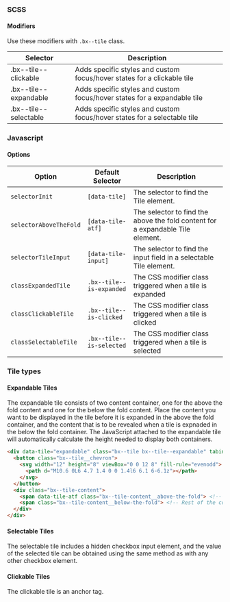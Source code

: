### SCSS

#### Modifiers

Use these modifiers with `.bx--tile` class.

| Selector              | Description                                                              |
| --------------------- | ------------------------------------------------------------------------ |
| .bx--tile--clickable  | Adds specific styles and custom focus/hover states for a clickable tile  |
| .bx--tile--expandable | Adds specific styles and custom focus/hover states for a expandable tile |
| .bx--tile--selectable | Adds specific styles and custom focus/hover states for a selectable tile |

### Javascript

#### Options

| Option                 | Default Selector         | Description                                                                    |
| ---------------------- | ------------------------ | ------------------------------------------------------------------------------ |
| `selectorInit`         | `[data-tile]`            | The selector to find the Tile element.                                         |
| `selectorAboveTheFold` | `[data-tile-atf]`        | The selector to find the above the fold content for a expandable Tile element. |
| `selectorTileInput`    | `[data-tile-input]`      | The selector to find the input field in a selectable Tile element.             |
| `classExpandedTile`    | `.bx--tile--is-expanded` | The CSS modifier class triggered when a tile is expanded                       |
| `classClickableTile`   | `.bx--tile--is-clicked`  | The CSS modifier class triggered when a tile is clicked                        |
| `classSelectableTile`  | `.bx--tile--is-selected` | The CSS modifier class triggered when a tile is selected                       |

### Tile types

#### Expandable Tiles

The expandable tile consists of two content container, one for the above the fold content and one for the below the fold content. Place the content you want to be displayed in the tile before it is expanded in the above the fold container, and the content that is to be revealed when a tile is expnaded in the below the fold container. The JavaScript attached to the expandable tile will automatically calculate the height needed to display both containers.

```html
<div data-tile="expandable" class="bx--tile bx--tile--expandable" tabindex="0">
  <button class="bx--tile__chevron">
    <svg width="12" height="8" viewBox="0 0 12 8" fill-rule="evenodd">
      <path d="M10.6 0L6 4.7 1.4 0 0 1.4l6 6.1 6-6.1z"></path>
    </svg>
  </button>
  <div class="bx--tile-content">
    <span data-tile-atf class="bx--tile-content__above-the-fold"> <!-- Above the fold content here --> </span>
    <span class="bx--tile-content__below-the-fold"> <!-- Rest of the content here --> </span>
  </div>
</div>
```

#### Selectable Tiles

The selectable tile includes a hidden checkbox input element, and the value of the selected tile can be obtained using the same method as with any other checkbox element.

#### Clickable Tiles

The clickable tile is an anchor tag.
